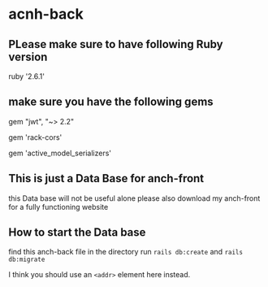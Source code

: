 # acnh-back

## PLease make sure to have following Ruby version

ruby '2.6.1'

## make sure you have the following gems

gem "jwt", "~> 2.2"

gem 'rack-cors'

gem 'active_model_serializers'

## This is just a Data Base for anch-front

this Data base will not be useful alone
please also download my anch-front for a fully functioning website

## How to start the Data base

find this anch-back file in the directory
run `rails db:create` and `rails db:migrate`

I think you should use an
`<addr>` element here instead.
